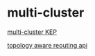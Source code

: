 # multi-cluster

[multi-cluster KEP](https://github.com/kubernetes/enhancements/tree/master/keps/sig-multicluster/1645-multi-cluster-services-api)

[topology aware reouting api](https://kubernetes.io/docs/concepts/services-networking/topology-aware-routing/)